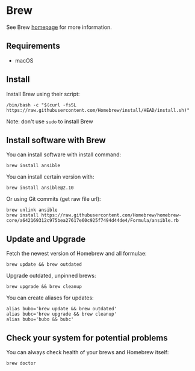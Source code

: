 # Brew

See Brew [homepage](https://brew.sh/) for more information.

## Requirements

- macOS

## Install

Install Brew using their script:

```
/bin/bash -c "$(curl -fsSL https://raw.githubusercontent.com/Homebrew/install/HEAD/install.sh)"
```

Note: don't use `sudo` to install Brew

## Install software with Brew

You can install software with install command:

```
brew install ansible
```

You can install certain version with:

```
brew install ansible@2.10
```

Or using Git commits (get raw file url):

```
brew unlink ansible
brew install https://raw.githubusercontent.com/Homebrew/homebrew-core/a642169312c975bea27617e60c925f7494d44de4/Formula/ansible.rb
```

## Update and Upgrade

Fetch the newest version of Homebrew and all formulae: 

```
brew update && brew outdated
```

Upgrade outdated, unpinned brews: 

```
brew upgrade && brew cleanup
```

You can create aliases for updates:

```
alias bubo='brew update && brew outdated'
alias bubc='brew upgrade && brew cleanup'
alias bubu='bubo && bubc'
```

## Check your system for potential problems

You can always check health of your brews and Homebrew itself:

```
brew doctor
```
